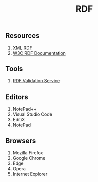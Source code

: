 <!-- Header -->
<header> 
  <h1><b>RDF</b></h1>
</header>

## Resources

<ol>
    <li><a href="https://www.w3schools.com/xml/xml_rdf.asp">XML RDF</a></li>
    <li><a href="https://www.w3.org/standards/techs/rdf#w3c_all">W3C RDF Documentation</a></li>
</ol>

## Tools

<ol>
    <li><a href="https://www.w3.org/RDF/Validator/">RDF Validation Service</a></li>
</ol>

## Editors

<ol>
    <li> NotePad++ </li>
    <li> Visual Studio Code </li>
    <li> EditiX </li>
    <li> NotePad </li>
</ol>

## Browsers

<ol>
    <li> Mozilla Firefox </li>
    <li> Google Chrome </li>
    <li> Edge </li>
    <li> Opera </li>
    <li> Internet Explorer </li>
</ol>